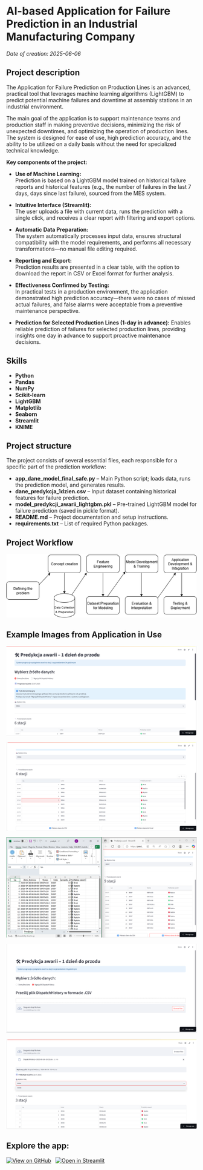 # AI-based Application for Failure Prediction in an Industrial Manufacturing Company

*Date of creation: 2025-06-06*

## Project description

The Application for Failure Prediction on Production Lines is an advanced, practical tool that leverages machine learning algorithms (LightGBM) to predict potential machine failures and downtime at assembly stations in an industrial environment.

The main goal of the application is to support maintenance teams and production staff in making preventive decisions, minimizing the risk of unexpected downtimes, and optimizing the operation of production lines. The system is designed for ease of use, high prediction accuracy, and the ability to be utilized on a daily basis without the need for specialized technical knowledge.

**Key components of the project:**

- **Use of Machine Learning:**  
  Prediction is based on a LightGBM model trained on historical failure reports and historical features (e.g., the number of failures in the last 7 days, days since last failure), sourced from the MES system.

- **Intuitive Interface (Streamlit):**  
  The user uploads a file with current data, runs the prediction with a single click, and receives a clear report with filtering and export options.

- **Automatic Data Preparation:**  
  The system automatically processes input data, ensures structural compatibility with the model requirements, and performs all necessary transformations—no manual file editing required.

- **Reporting and Export:**  
  Prediction results are presented in a clear table, with the option to download the report in CSV or Excel format for further analysis.

- **Effectiveness Confirmed by Testing:**  
  In practical tests in a production environment, the application demonstrated high prediction accuracy—there were no cases of missed actual failures, and false alarms were acceptable from a preventive maintenance perspective.

- **Prediction for Selected Production Lines (1-day in advance):**
  Enables reliable prediction of failures for selected production lines, providing insights one day in advance to support proactive maintenance decisions.


## Skills

- **Python** 
- **Pandas** 
- **NumPy** 
- **Scikit-learn** 
- **LightGBM** 
- **Matplotlib** 
- **Seaborn** 
- **Streamlit** 
- **KNIME** 

## Project structure

The project consists of several essential files, each responsible for a specific part of the prediction workflow:

- **app_dane_model_final_safe.py** – Main Python script; loads data, runs the prediction model, and generates results.
- **dane_predykcja_1dzien.csv** – Input dataset containing historical features for failure prediction.
- **model_predykcji_awarii_lightgbm.pkl** – Pre-trained LightGBM model for failure prediction (saved in pickle format).
- **README.md** – Project documentation and setup instructions.
- **requirements.txt** – List of required Python packages.

## Project Workflow

![Project workflow](imgs/Pred_app.png)

## Example Images from Application in Use

![APP](imgs/App_1.png)

![APP](imgs/App_2.png)

![APP](imgs/App_3.png)

![APP](imgs/App_4.png)

![APP](imgs/App_5.png)

## Explore the app:

[![View on GitHub](https://img.shields.io/badge/View%20on-GitHub-black?logo=github)](https://github.com/jcwigon/application_for_failure_prediction)
&nbsp;
[![Open in Streamlit](https://img.shields.io/badge/Open%20in-Streamlit-ff4b4b?logo=streamlit&logoColor=white)](https://predykcja-awarii-ml-gnkvh3auhuoqbdbgpv563i.streamlit.app/)
